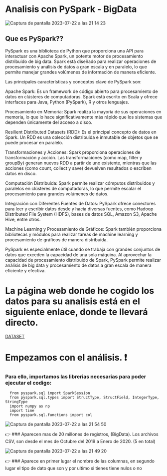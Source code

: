 # Analisis con PySpark - BigData

![Captura de pantalla 2023-07-22 a las 21 14 23](https://github.com/JesusGuardiaRamirez/SYL/assets/125477881/21c1e4f9-9715-4c1b-8201-39aa8017a050)



## Que es PySpark??


PySpark es una biblioteca de Python que proporciona una API para interactuar con Apache Spark, un potente motor de procesamiento distribuido de big data. Spark está diseñado para realizar operaciones de procesamiento y análisis de datos a gran escala y en paralelo, lo que permite manejar grandes volúmenes de información de manera eficiente.

Las principales características y conceptos clave de PySpark son:

Apache Spark: Es un framework de código abierto para procesamiento de datos en clústeres de computadoras. Spark está escrito en Scala y ofrece interfaces para Java, Python (PySpark), R y otros lenguajes.

Procesamiento en Memoria: Spark realiza la mayoría de sus operaciones en memoria, lo que lo hace significativamente más rápido que los sistemas que dependen únicamente del acceso a disco.

Resilient Distributed Datasets (RDD): Es el principal concepto de datos en Spark. Un RDD es una colección distribuida e inmutable de objetos que se puede procesar en paralelo.

Transformaciones y Acciones: Spark proporciona operaciones de transformación y acción. Las transformaciones (como map, filter y groupBy) generan nuevos RDD a partir de uno existente, mientras que las acciones (como count, collect y save) devuelven resultados o escriben datos en disco.

Computación Distribuida: Spark permite realizar cómputos distribuidos y paralelos en clústeres de computadoras, lo que permite escalar el procesamiento para grandes volúmenes de datos.

Integración con Diferentes Fuentes de Datos: PySpark ofrece conectores para leer y escribir datos desde y hacia diversas fuentes, como Hadoop Distributed File System (HDFS), bases de datos SQL, Amazon S3, Apache Hive, entre otros.

Machine Learning y Procesamiento de Gráficos: Spark también proporciona bibliotecas y módulos para realizar tareas de machine learning y procesamiento de gráficos de manera distribuida.

PySpark es especialmente útil cuando se trabaja con grandes conjuntos de datos que exceden la capacidad de una sola máquina. Al aprovechar la capacidad de procesamiento distribuido de Spark, PySpark permite realizar análisis de big data y procesamiento de datos a gran escala de manera eficiente y efectiva.





# La página web donde he cogido los datos para su analisis está en el siguiente enlace, donde te llevará directo.



[DATASET](https://www.kaggle.com/datasets/mkechinov/ecommerce-events-history-in-cosmetics-shop)



# Empezamos con el análisis. :heavy_exclamation_mark:

### Para ello, importamos las librerias necesarias para poder ejecutar el codigo:

      from pyspark.sql import SparkSession
      from pyspark.sql.types import StructType, StructField, IntegerType, StringType
      import numpy as np
      import time
      from pyspark.sql.functions import col


![Captura de pantalla 2023-07-22 a las 21 54 50](https://github.com/JesusGuardiaRamirez/SYL/assets/125477881/301f2d24-2c0c-4843-ac0b-f57e9fe2bf50)


:point_right: ### Aparecen mas de 20 millones de registros, (BigData). Los archivos CSV, son desde el mes de Octubre del 2019 a Enero de 2020. (5 en total)

![Captura de pantalla 2023-07-22 a las 21 49 20](https://github.com/JesusGuardiaRamirez/SYL/assets/125477881/70088877-62db-4684-b8f5-48da390e597d)



:point_right: ### Aparece en primer lugar el nombre de las columnas, en segundo lugar el tipo de dato que son y por ultimo si tienes tiene nulos o no
